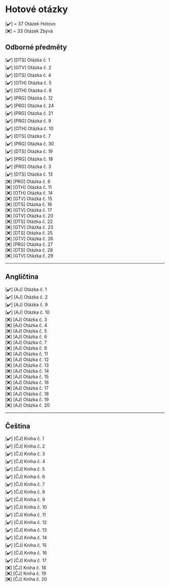 # Hotové otázky

[✔️] = 37 Otázek Hotovo <br>
[❌] = 33 Otázek Zbývá

## Odborné předměty 

 [✔️] [DTS] Otázka č. 1 <br>
 [✔️] [GTV] Otázka č. 2 <br>
 [✔️] [DTS] Otázka č. 4 <br>
 [✔️] [OTH] Otázka č. 5 <br>
 [✔️] [OTH] Otázka č. 8 <br>
 [✔️] [PRG] Otázka č. 12 <br>
 [✔️] [PRG] Otázka č. 24 <br>
 [✔️] [PRG] Otázka č. 21 <br>
 [✔️] [PRG] Otázka č. 9 <br>
 [✔️] [OTH] Otázka č. 10<br>
 [✔️] [DTS] Otázka č. 7 <br>
 [✔️] [PRG] Otázka č. 30 <br>
 [✔️] [DTS] Otázka č. 19 <br>
 [✔️] [PRG] Otázka č. 18 <br>
 [✔️] [PRG] Otázka č. 3 <br>
 [✔️] [DTS] Otázka č. 13 <br>
 [❌] [PRG] Otázka č. 6 <br>
 [❌] [OTH] Otázka č. 11<br>
 [❌] [OTH] Otázka č. 14<br>
 [❌] [GTV] Otázka č. 15 <br>
 [❌] [DTS] Otázka č. 16 <br>
 [❌] [GTV] Otázka č. 17 <br>
 [❌] [GTV] Otázka č. 20 <br>
 [❌] [DTS] Otázka č. 22 <br>
 [❌] [GTV] Otázka č. 23 <br>
 [❌] [DTS] Otázka č. 25 <br>
 [❌] [GTV] Otázka č. 26 <br>
 [❌] [PRG] Otázka č. 27 <br>
 [❌] [DTS] Otázka č. 28 <br>
 [❌] [GTV] Otázka č. 29 <br>
 
 ____________________________________________________________________________________________________________________________
 

 
  ## Angličtina
 
 [✔️] [AJ] Otázka č. 1 <br>
 [✔️] [AJ] Otázka č. 2 <br>
 [✔️] [AJ] Otázka č. 9 <br>
 [✔️] [AJ] Otázka č. 10 <br>
 [❌] [AJ] Otázka č. 3 <br>
 [❌] [AJ] Otázka č. 4 <br>
 [❌] [AJ] Otázka č. 5 <br>
 [❌] [AJ] Otázka č. 6 <br>
 [❌] [AJ] Otázka č. 7 <br>
 [❌] [AJ] Otázka č. 8 <br>
 [❌] [AJ] Otázka č. 11 <br>
 [❌] [AJ] Otázka č. 12 <br>
 [❌] [AJ] Otázka č. 13 <br>
 [❌] [AJ] Otázka č. 14 <br>
 [❌] [AJ] Otázka č. 15 <br>
 [❌] [AJ] Otázka č. 16 <br>
 [❌] [AJ] Otázka č. 17 <br>
 [❌] [AJ] Otázka č. 18 <br>
 [❌] [AJ] Otázka č. 19 <br>
 [❌] [AJ] Otázka č. 20 <br>
 
 ____________________________________________________________________________________________________________________________
 
  ## Čeština
  
 [✔️] [ČJ] Kniha č. 1 <br>
 [✔️] [ČJ] Kniha č. 2 <br>
 [✔️] [ČJ] Kniha č. 3 <br>
 [✔️] [ČJ] Kniha č. 4 <br>
 [✔️] [ČJ] Kniha č. 5 <br>
 [✔️] [ČJ] Kniha č. 6 <br>
 [✔️] [ČJ] Kniha č. 7 <br>
 [✔️] [ČJ] Kniha č. 8 <br>
 [✔️] [ČJ] Kniha č. 9 <br>
 [✔️] [ČJ] Kniha č. 10 <br>
 [✔️] [ČJ] Kniha č. 11 <br>
 [✔️] [ČJ] Kniha č. 12 <br>
 [✔️] [ČJ] Kniha č. 13 <br>
 [✔️] [ČJ] Kniha č. 14 <br>
 [✔️] [ČJ] Kniha č. 15 <br>
 [✔️] [ČJ] Kniha č. 16 <br>
 [✔️] [ČJ] Kniha č. 17 <br>
 [❌] [ČJ] Kniha č. 18 <br>
 [❌] [ČJ] Kniha č. 19 <br>
 [❌] [ČJ] Kniha č. 20 <br>
